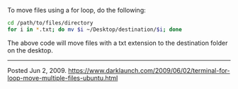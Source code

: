 To move files using a for loop, do the following:

```bash
cd /path/to/files/directory
for i in *.txt; do mv $i ~/Desktop/destination/$i; done
```

The above code will move files with a txt extension to the destination folder on the desktop.

---


Posted Jun 2, 2009.
https://www.darklaunch.com/2009/06/02/terminal-for-loop-move-multiple-files-ubuntu.html